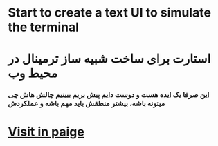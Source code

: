 # Start to create a text UI to simulate the terminal
# استارت برای ساخت شبیه ساز ترمینال در محیط وب
### این صرفا یک ایده هست و دوست دایم پیش بریم ببینیم چالش هاش چی میتونه باشه، بیشتر منطقش باید مهم باشه و عملکردش
# [Visit in paige](https://alireza-shokri.github.io/chang-contry)

